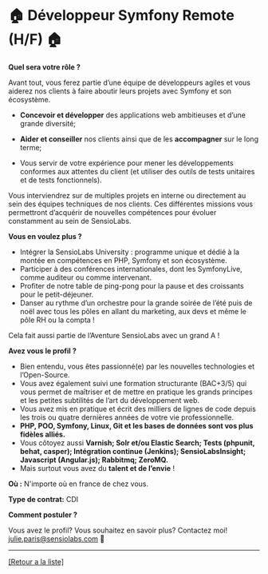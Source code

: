 # 🏠 Développeur Symfony Remote (H/F) 🏠


**Quel sera votre rôle ?** 

Avant tout, vous ferez partie d’une équipe de développeurs agiles et vous aiderez nos clients à faire aboutir leurs projets avec Symfony et son écosystème.

* **Concevoir et développer** des applications web ambitieuses et d’une grande diversité;

* **Aider et conseiller** nos clients ainsi que de les **accompagner** sur le long terme;

* Vous servir de votre expérience pour mener les développements conformes aux attentes du client (et utiliser des outils de tests unitaires et de tests fonctionnels).

Vous interviendrez sur de multiples projets en interne ou directement au sein des équipes techniques de nos clients.
Ces différentes missions vous permettront d’acquérir de nouvelles compétences pour évoluer constamment au sein de SensioLabs.

**Vous en voulez plus ?**

* Intégrer la SensioLabs University : programme unique et dédié à la montée en compétences en PHP, Symfony et son écosystème.
* Participer à des conférences internationales, dont les SymfonyLive, comme auditeur ou comme intervenant.
* Profiter de notre table de ping-pong pour la pause et des croissants pour le petit-déjeuner.
* Danser au rythme d’un orchestre pour la grande soirée de l’été puis de noël avec tous les pôles en allant du marketing, aux devs et même le pôle RH ou la compta !

Cela fait aussi partie de l’Aventure SensioLabs avec un grand A !

**Avez vous le profil ?**

* Bien entendu, vous êtes passionné(e) par les nouvelles technologies et l’Open-Source.
* Vous avez également suivi une formation structurante (BAC+3/5) qui vous permet de maîtriser et de mettre en pratique les grands principes et les petites subtilités de l’art du développement web.
* Vous avez mis en pratique et écrit des milliers de lignes de code depuis les trois ou quatre dernières années de votre vie professionnelle.
* **PHP, POO, Symfony, Linux, Git et les bases de données sont vos plus fidèles alliés.**
* Vous côtoyez aussi **Varnish; Solr et/ou Elastic Search; Tests (phpunit, behat, casper); Intégration continue (Jenkins); SensioLabsInsight; Javascript (Angular.js); Rabbitmq; ZeroMQ.**
* Mais surtout vous avez du **talent et de l’envie** !


**Où :** N'importe où en france de chez vous.

**Type de contrat:** CDI


**Comment postuler ?**

Vous avez le profil? Vous souhaitez en savoir plus? Contactez moi! julie.paris@sensiolabs.com 	📧

----
<a href="https://github.com/jparisSensio/job-board-symfony/blob/master/README.md">[Retour a la liste]</a>
